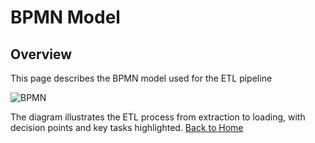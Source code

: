 # BPMN Model

## Overview
This page describes the BPMN model used for the ETL pipeline

![BPMN](C:/Users/penta/ETL-Project/diagrams/bpmn.png)

The diagram illustrates the ETL process from extraction to loading, with decision points and key tasks highlighted.
[Back to Home](index.md/index.md)
